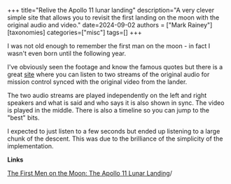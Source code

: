 +++
title="Relive the Apollo 11 lunar landing"
description="A very clever simple site that allows you to revisit the first landing on the moon with the original audio and video."
date=2024-09-02
authors = ["Mark Rainey"]
[taxonomies]
categories=["misc"]
tags=[]
+++

I was not old enough to remember the first man on the moon - in fact I wasn't even born until the following year.

<!-- more -->

I've obviously seen the footage and know the famous quotes but there is a great [site](https://www.firstmenonthemoon.com/) where you can listen to two streams of the original audio for mission control synced with the original video from the lander.

The two audio streams are played independently on the left and right speakers and what is said and who says it is also shown in sync. The video is played in the middle. There is also a timeline so you can jump to the "best" bits.

I expected to just listen to a few seconds but ended up listening to a large chunk of the descent. This was due to the brilliance of the simplicity of the implementation.

__Links__

[The First Men on the Moon: The Apollo 11 Lunar Landing](https://www.firstmenonthemoon.com)/